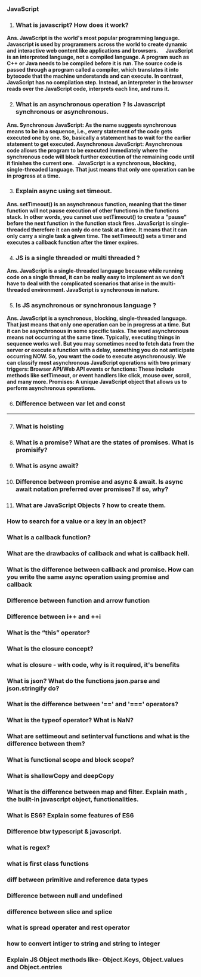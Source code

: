 ### JavaScript

1. ### What is javascript? How does it work?
**Ans. JavaScript is the world's most popular programming language. Javascript is used by programmers across the world to create dynamic and interactive web content like applications and browsers.
     JavaScript is an interpreted language, not a compiled language. A program such as C++ or Java needs to be compiled before it is run. The source code is passed through a program called a compiler, which translates it into bytecode that the machine understands and can execute. In contrast, JavaScript has no compilation step. Instead, an interpreter in the browser reads over the JavaScript code, interprets each line, and runs it.**


2. ### What is an asynchronous operation ? Is Javascript synchronous or asynchronous. 
**Ans. Synchronous JavaScript: As the name suggests synchronous means to be in a sequence, i.e., every statement of the code gets executed one by one. So, basically a statement has to wait for the earlier statement to get executed.
    Asynchronous JavaScript: Asynchronous code allows the program to be executed immediately where the synchronous code will block further execution of the remaining code until it finishes the current one.
     JavaScript is a synchronous, blocking, single-threaded language. That just means that only one operation can be in progress at a time.**


3. ### Explain async using set timeout.

**Ans. setTimeout() is an asynchronous function, meaning that the timer function will not pause execution of other functions in the functions stack. In other words, you cannot use setTimeout() to create a "pause" before the next function in the function stack fires. JavaScript is single-threaded therefore it can only do one task at a time. It means that it can only carry a single task a given time. The setTimeout() sets a timer and executes a callback function after the timer expires.**

4. ### JS is a single threaded or multi threaded ?

**Ans. JavaScript is a single-threaded language because while running code on a single thread, it can be really easy to implement as we don’t have to deal with the complicated scenarios that arise in the multi-threaded environment. JavaScript is synchronous in nature.**

5. ### Is JS asynchronous or synchronous language ?

**Ans. JavaScript is a synchronous, blocking, single-threaded language. That just means that only one operation can be in progress at a time. But it can be asynchronous in some specific tasks. The word asynchronous means not occurring at the same time. Typically, executing things in sequence works well. But you may sometimes need to fetch data from the server or execute a function with a delay, something you do not anticipate occurring NOW. So, you want the code to execute asynchronously. We can classify most asynchronous JavaScript operations with two primary triggers: Browser API/Web API events or functions: These include methods like setTimeout, or event handlers like click, mouse over, scroll, and many more. Promises: A unique JavaScript object that allows us to perform asynchronous operations.**

6. ### Difference between var let and const

****
7. ### What is hoisting 
8. ### What is a promise? What are the states of promises. What is promisify?
9. ### What is async await?
10. ### Difference between promise and async & await. Is async await notation preferred over promises? If so, why?
11. ### What are JavaScript Objects ? how to create them. 
### How to search for a value or a key in an object? 
### What is a callback function? 
### What are the drawbacks of callback and what is callback hell.
###  What is the difference between callback and promise. How can you write the same async operation using promise and callback 

### Difference between function and arrow function
### Difference between i++ and ++i
### What is the “this” operator?
### What is the closure concept?
### what is closure - with code, why is it required, it's benefits 
### What is json? What do the functions json.parse and json.stringify do?
### What is the difference between '==' and '===' operators? 
### What is the typeof operator? What is NaN?
### What are settimeout and setinterval functions and what is the difference between them?
### What is functional scope and block scope? 
### What is shallowCopy and deepCopy
### What is the difference between map and filter. Explain math , the built-in javascript object, functionalities. 
### What is ES6? Explain some features of ES6
### Difference btw typescript & javascript.
### what is regex?
### what is first class functions
### diff between primitive and reference data types
### Difference between null and undefined
### difference between slice and splice 
### what is spread operater and rest operator
### how to convert intiger to string and string to integer
### Explain JS Object methods like- Object.Keys,  Object.values and Object.entries
